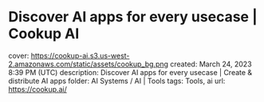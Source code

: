# Discover AI apps for every usecase | Cookup AI

cover: https://cookup-ai.s3.us-west-2.amazonaws.com/static/assets/cookup_bg.png
created: March 24, 2023 8:39 PM (UTC)
description: Discover AI apps for every usecase | Create & distribute AI apps
folder: AI Systems / AI | Tools
tags: Tools, ai
url: https://cookup.ai/
